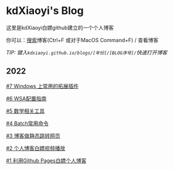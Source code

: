 # kdXiaoyi's Blog
这里是kdXiaoyi白嫖github建立的一个个人博客

你可以：[搜索](/search.html)博客(Ctrl+F 或对于MacOS Command+F) / 查看博客

_TIP: 键入`kdxiaoyi.github.io/blogs/[年份]/[BLOG序号]/`快速打开博客_
## 2022
[#7 Windows 上常用的拓展插件](/blogs/2022/7)

[#6 WSA配置指南](/blogs/2022/6)

[#5 数学相关工具](/blogs/2022/5)

[#4 Batch常用命令](/blogs/2022/4)

[#3 博客做静态跳转网页](/blogs/2022/3)

[#2 个人博客白嫖视频播放](/blogs/2022/2)

[#1 利用Github Pages白嫖个人博客](/blogs/2022/1)